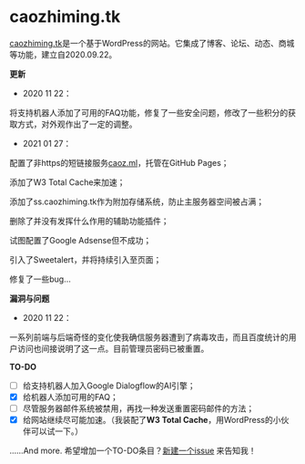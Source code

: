# caozhiming.tk
[caozhiming.tk](https://caoz.ml)是一个基于WordPress的网站。它集成了博客、论坛、动态、商城等功能，建立自2020.09.22。

**更新**

- 2020 11 22：

将支持机器人添加了可用的FAQ功能，修复了一些安全问题，修改了一些积分的获取方式，对外观作出了一定的调整。

- 2021 01 27：

配置了非https的短链接服务[caoz.ml](http://caoz.ml)，托管在GitHub Pages；

添加了W3 Total Cache来加速；

添加了ss.caozhiming.tk作为附加存储系统，防止主服务器空间被占满；

删除了并没有发挥什么作用的辅助功能插件；

试图配置了Google Adsense但不成功；

引入了Sweetalert，并将持续引入至页面；

修复了一些bug…






**漏洞与问题**

- 2020 11 22：

一系列前端与后端奇怪的变化使我确信服务器遭到了病毒攻击，而且百度统计的用户访问也间接说明了这一点。目前管理员密码已被重置。





**TO-DO**

- [ ] 给支持机器人加入Google Dialogflow的AI引擎；
- [x] 给机器人添加可用的FAQ；
- [ ] 尽管服务器邮件系统被禁用，再找一种发送重置密码邮件的方法；
- [x] 给网站继续尽可能加速。（我装配了**W3 Total Cache**，用WordPress的小伙伴可以试一下。） 

……And more. 
希望增加一个TO-DO条目？[新建一个issue](https://github.com/xiaocao162020/caozhiming.tk/issues/new/choose) 来告知我！
